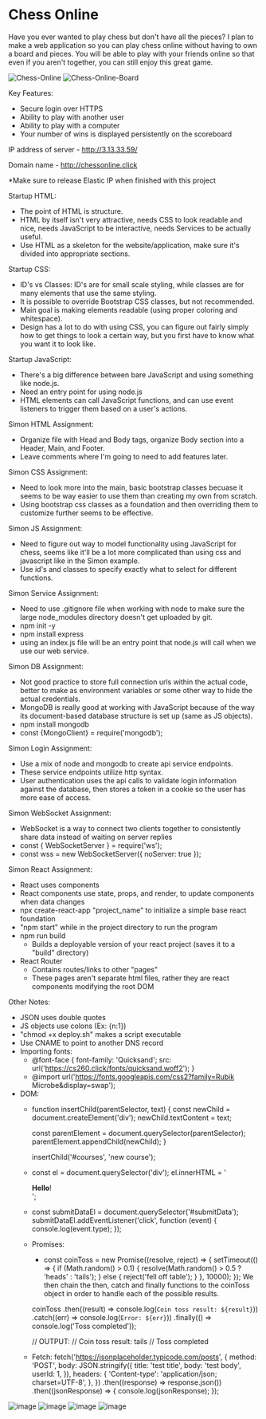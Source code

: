 # Chess Online

Have you ever wanted to play chess but don't have all the pieces? I plan to make a web application so you can play chess online without having to own a board and pieces. You will be able to play with your friends online so that even if you aren't together, you can still enjoy this great game.


![Chess-Online](https://user-images.githubusercontent.com/90023992/215937403-38ea8148-8b58-4ced-8b89-2d66b23f0c6e.png)
![Chess-Online-Board](https://user-images.githubusercontent.com/90023992/215937408-8f10de19-5f9d-4717-8351-8413b3895b40.png)

Key Features:
- Secure login over HTTPS
- Ability to play with another user
- Ability to play with a computer
- Your number of wins is displayed persistently on the scoreboard


IP address of server - http://3.13.33.59/

Domain name - http://chessonline.click

*Make sure to release Elastic IP when finished with this project

Startup HTML:
- The point of HTML is structure.
- HTML by itself isn't very attractive, needs CSS to look readable and nice, needs JavaScript to be interactive, needs Services to be actually useful.
- Use HTML as a skeleton for the website/application, make sure it's divided into appropriate sections.

Startup CSS:
- ID's vs Classes: ID's are for small scale styling, while classes are for many elements that use the same styling.
- It is possible to override Bootstrap CSS classes, but not recommended.
- Main goal is making elements readable (using proper coloring and whitespace).
- Design has a lot to do with using CSS, you can figure out fairly simply how to get things to look a certain way, but you first have to know what you want it to look like.

Startup JavaScript:
- There's a big difference between bare JavaScript and using something like node.js.
- Need an entry point for using node.js
- HTML elements can call JavaScript functions, and can use event listeners to trigger them based on a user's actions.

Simon HTML Assignment:
- Organize file with Head and Body tags, organize Body section into a Header, Main, and Footer.
- Leave comments where I'm going to need to add features later.

Simon CSS Assignment:
- Need to look more into the main, basic bootstrap classes becuase it seems to be way easier to use them than creating my own from scratch.
- Using bootstrap css classes as a foundation and then overriding them to customize further seems to be effective.

Simon JS Assignment:
- Need to figure out way to model functionality using JavaScript for chess, seems like it'll be a lot more complicated than using css and javascript like in the Simon example.
- Use id's and classes to specify exactly what to select for different functions.

Simon Service Assignment:
- Need to use .gitignore file when working with node to make sure the large node_modules directory doesn't get uploaded by git.
- npm init -y
- npm install express
- using an index.js file will be an entry point that node.js will call when we use our web service.

Simon DB Assignment:
- Not good practice to store full connection urls within the actual code, better to make as environment variables or some other way to hide the actual credentials.
- MongoDB is really good at working with JavaScript because of the way its document-based database structure is set up (same as JS objects).
- npm install mongodb
- const {MongoClient} = require('mongodb');

Simon Login Assignment:
- Use a mix of node and mongodb to create api service endpoints.
- These service endpoints utilize http syntax.
- User authentication uses the api calls to validate login information against the database, then stores a token in a cookie so the user has more ease of access.

Simon WebSocket Assignment:
- WebSocket is a way to connect two clients together to consistently share data instead of waiting on server replies
- const { WebSocketServer } = require('ws');
- const wss = new WebSocketServer({ noServer: true });

Simon React Assignment:
- React uses components
- React components use state, props, and render, to update components when data changes
- npx create-react-app "project_name" to initialize a simple base react foundation
- "npm start" while in the project directory to run the program
- npm run build
  - Builds a deployable version of your react project (saves it to a "build" directory)
- React Router
  - Contains routes/links to other "pages"
  - These pages aren't separate html files, rather they are react components modifying the root DOM


Other Notes:
- JSON uses double quotes
- JS objects use colons (Ex: {n:1})
- "chmod +x deploy.sh" makes a script executable
- Use CNAME to point to another DNS record
- Importing fonts:
  - @font-face {
    font-family: 'Quicksand';
    src: url('https://cs260.click/fonts/quicksand.woff2');
  }
  - @import url('https://fonts.googleapis.com/css2?family=Rubik Microbe&display=swap');
- DOM:
  -   function insertChild(parentSelector, text) {
        const newChild = document.createElement('div');
        newChild.textContent = text;

        const parentElement = document.querySelector(parentSelector);
        parentElement.appendChild(newChild);
      }

      insertChild('#courses', 'new course');
    - const el = document.querySelector('div');
      el.innerHTML = '<div class="injected"><b>Hello</b>!</div>';
    - const submitDataEl = document.querySelector('#submitData');
      submitDataEl.addEventListener('click', function (event) {
        console.log(event.type);
      });
  - Promises:
    - const coinToss = new Promise((resolve, reject) => {
      setTimeout(() => {
        if (Math.random() > 0.1) {
          resolve(Math.random() > 0.5 ? 'heads' : 'tails');
        } else {
          reject('fell off table');
        }
      }, 10000);
    });
    We then chain the then, catch and finally functions to the coinToss object in order to handle each of the possible results.

    coinToss
      .then((result) => console.log(`Coin toss result: ${result}`))
      .catch((err) => console.log(`Error: ${err}`))
      .finally(() => console.log('Toss completed'));

    // OUTPUT:
    //    Coin toss result: tails
    //    Toss completed
    
  - Fetch:
      fetch('https://jsonplaceholder.typicode.com/posts', {
        method: 'POST',
        body: JSON.stringify({
          title: 'test title',
          body: 'test body',
          userId: 1,
        }),
        headers: {
          'Content-type': 'application/json; charset=UTF-8',
        },
      })
        .then((response) => response.json())
        .then((jsonResponse) => {
          console.log(jsonResponse);
        });

![image](https://user-images.githubusercontent.com/90023992/224163440-894bb48a-eba5-4e87-ab97-c55f6724fe8d.png)
![image](https://user-images.githubusercontent.com/90023992/224166416-c980162b-5873-4ff6-9e78-a8efabf06023.png)
![image](https://user-images.githubusercontent.com/90023992/225480008-78f26ed3-c42e-44a6-91f9-40651a2e99ab.png)
![image](https://user-images.githubusercontent.com/90023992/227111087-d8c9177c-9584-4344-9b7a-9394796f3efb.png)



